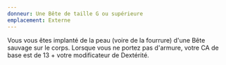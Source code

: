```yaml
---
donneur: Une Bête de taille G ou supérieure
emplacement: Externe
---
```

Vous vous êtes implanté de la peau (voire de la fourrure) d'une Bête sauvage sur le corps.  Lorsque vous ne portez pas d'armure, votre CA de base est de 13 + votre modificateur de Dextérité. 